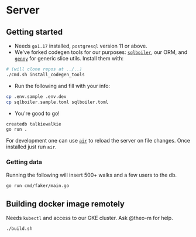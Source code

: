 # Server

## Getting started

- Needs `go1.17` installed, `postgresql` version 11 or above.
- We've forked codegen tools for our purposes: [`sqlboiler`](https://github.com/theo-m/sqlboiler), our ORM,
  and [`genny`](https://github.com/theo-m/genny) for generic slice utils. Install them with:

```bash
# (will clone repos at ../..)
./cmd.sh install_codegen_tools
```

- Run the following and fill with your info:

```bash
cp .env.sample .env.dev
cp sqlboiler.sample.toml sqlboiler.toml
```

- You're good to go!

```bash
createdb talkiewalkie
go run .
```

For development one can use [`air`](https://github.com/cosmtrek/air) to reload the server on file changes. Once
installed just run `air`.

### Getting data

Running the following will insert 500+ walks and a few users to the db.

```bash
go run cmd/faker/main.go
```

## Building docker image remotely

Needs `kubectl` and access to our GKE cluster. Ask @theo-m for help.

```bash
./build.sh
```
